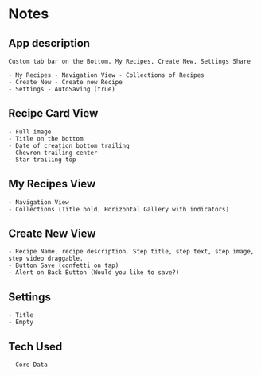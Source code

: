 #  Notes


## App description 
    Custom tab bar on the Bottom. My Recipes, Create New, Settings Share
    
    - My Recipes - Navigation View - Collections of Recipes
    - Create New - Create new Recipe
    - Settings - AutoSaving (true)


## Recipe Card View
    - Full image
    - Title on the bottom
    - Date of creation bottom trailing
    - Chevron trailing center
    - Star trailing top

## My Recipes View
    - Navigation View
    - Collections (Title bold, Horizontal Gallery with indicators)
    
## Create New View 
    - Recipe Name, recipe description. Step title, step text, step image, step video draggable.
    - Button Save (confetti on tap)
    - Alert on Back Button (Would you like to save?)

## Settings
    - Title
    - Empty
    
## Tech Used
    - Core Data
